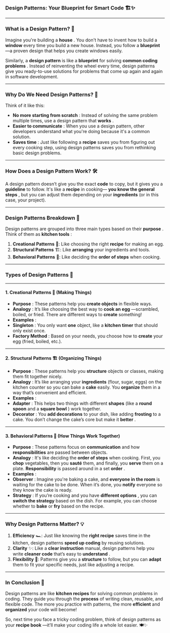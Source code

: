 ### **Design Patterns: Your Blueprint for Smart Code** 🏗️✨

---

### **What is a Design Pattern?** 🧐

Imagine you're building a  **house** . You don't have to invent how to build a **window** every time you build a new house. Instead, you follow a  **blueprint** —a proven design that helps you create windows easily.

Similarly, a **design pattern** is like a **blueprint** for solving  **common coding problems** . Instead of reinventing the wheel every time, design patterns give you ready-to-use solutions for problems that come up again and again in software development.

---

### **Why Do We Need Design Patterns?** 🌈

Think of it like this:

* **No more starting from scratch** : Instead of solving the same problem multiple times, use a design pattern that  **works** .
* **Easier to communicate** : When you use a design pattern, other developers understand what you're doing because it's a common solution.
* **Saves time** : Just like following a **recipe** saves you from figuring out every cooking step, using design patterns saves you from rethinking basic design problems.

---

### **How Does a Design Pattern Work?** 🛠️

A design pattern doesn’t give you the exact **code** to copy, but it gives you a **guideline** to follow. It's like a **recipe** in cooking— **you know the general steps** , but you can adjust them depending on your **ingredients** (or in this case, your project).

---

### **Design Patterns Breakdown** 🍰

Design patterns are grouped into three main types based on their  **purpose** . Think of them as  **kitchen tools** :

1. **Creational Patterns** 🍳: Like choosing the right **recipe** for making an egg.
2. **Structural Patterns** 🏗️: Like **arranging** your ingredients and tools.
3. **Behavioral Patterns** 🧩: Like deciding the **order of steps** when cooking.

---

### **Types of Design Patterns** 🚀

---

#### **1. Creational Patterns** 🍳 (Making Things)

* **Purpose** : These patterns help you **create objects** in flexible ways.
* **Analogy** : It’s like choosing the best way to  **cook an egg** —scrambled, boiled, or fried. There are different ways to **create** something!
* **Examples** :
* **Singleton** : You only want **one** object, like a **kitchen timer** that should only exist once.
* **Factory Method** : Based on your needs, you choose how to **create** your egg (fried, boiled, etc.).

---

#### **2. Structural Patterns** 🏗️ (Organizing Things)

* **Purpose** : These patterns help you **structure** objects or classes, making them fit together nicely.
* **Analogy** : It’s like arranging your **ingredients** (flour, sugar, eggs) on the kitchen counter so you can bake a **cake** easily. You **organize** them in a way that’s convenient and efficient.
* **Examples** :
* **Adapter** : This helps two things with different **shapes** (like a **round spoon** and a  **square bowl** ) work together.
* **Decorator** : You **add decorations** to your dish, like adding **frosting** to a cake. You don’t change the cake’s core but make it  **better** .

---

#### **3. Behavioral Patterns** 🧩 (How Things Work Together)

* **Purpose** : These patterns focus on **communication** and how **responsibilities** are passed between objects.
* **Analogy** : It's like deciding the **order of steps** when cooking. First, you **chop** vegetables, then you **sauté** them, and finally, you **serve** them on a plate. **Responsibility** is passed around in a set  **order** .
* **Examples** :
* **Observer** : Imagine you're baking a cake, and **everyone in the room** is waiting for the cake to be done. When it’s done, you **notify** everyone so they know the cake is ready.
* **Strategy** : If you’re cooking and you have  **different options** , you can **switch the strategy** based on the dish. For example, you can choose whether to **bake** or **fry** based on the recipe.

---

### **Why Design Patterns Matter?** 💡

1. **Efficiency** 🏎️: Just like knowing the **right recipe** saves time in the kitchen, design patterns **speed up coding** by reusing solutions.
2. **Clarity** ✨: Like a **clear instruction** manual, design patterns help you write **cleaner code** that’s easy to  **understand** .
3. **Flexibility** 🎨: Patterns give you a **structure** to follow, but you can **adapt** them to fit your specific needs, just like adjusting a recipe.

---

### **In Conclusion** 🏁

Design patterns are like **kitchen recipes** for solving common problems in coding. They guide you through the **process** of writing clean, reusable, and flexible code. The more you practice with patterns, the more **efficient** and **organized** your code will become!

So, next time you face a tricky coding problem, think of design patterns as your  **recipe book** —it’ll make your coding life a whole lot easier. 🍽️✨
